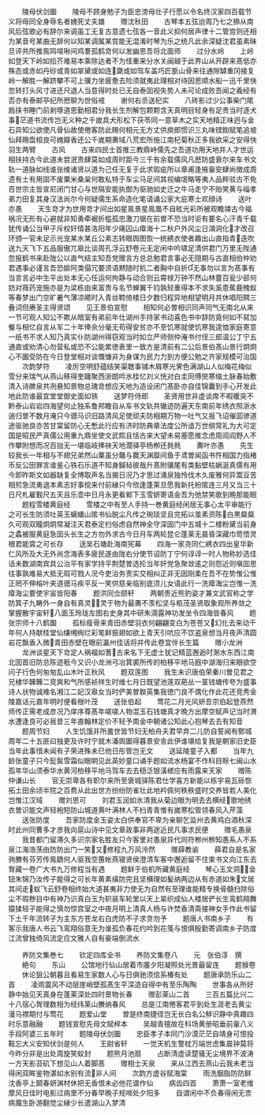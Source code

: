 <!-- { "loadSidebar": true } -->
　　陵母伏剑圗
　　陵母不顾身勉子为臣忠滂母壮子行愿以令名终汉家四百载节义将毋同全身辱名者媿死丈夫雄
　　赠沈秋田
　　古琴本五弦迨周乃七之撡从南风后弦歌必有辞尔来调虽工无复古意遗七弦各一音此义抑何居声律十二管宫则还相为某音号某曲无辞何以知某调属某宫能无混淆时琴为乐之统凡此余深疑沈君虽素昧旦评共所推鳯鸣喧啾间鸡羣孤鹤竒何以发幽思吾将北面师
　　过分水岭
　　上岭如登天下岭如拾芥难易本乘除达者不为怪重来分水关闽越于此界山从开辟来髙低亦殊态或赤如丹砂或青如翠黛或如连瓞或如驾车盖巧匠斵山骨来往通隙罅重冈接复岭一解胜一解跻攀不可上骥力坐疲惫去险须就夷此理相对待因思顺水船一迅千里快忽转打头风寸进还尺退人当意得时处已无自泰囬视失势人未可论成败吾闻之羲经有否亦有泰邮亭纪所厯聊为世俗戒
　　谢何右丞送杞实
　　八砖影过少公事柴门隂扃挟书睡门前剥啄道恩勤相君分我长生剂解包颗颗含天真明目轻身有足贵当时逐犬事茫道书流传岂无义种之千嵗具犬形松下茯苓同一意草木之实天地精正味迥与金石异知公欲使凡骨仙故使倦客防此赐何相元无方丈供庾郎惯识三丸味铿鍧赋笔追坡仙拜赐盘桓良可媿瓣香还公千嵗期夀域八荒宏所施江南杞菊秋正多我欲采之安得快羽生两臂
　　古风
　　古来四民士首推三教鼎峙儒先之吾道功用天地并人才世运相扶持古今此道未尝泯贵肆莫如成周时距今三千有余载儒风凡厯防盛衰尔来车书文轨一道脉如线谁张维诸贤以道为己任无复于此求瑕疵所以章甫逢掖軰安肆尚徴成周遗有士有用固不废粟米桑枲何敢私特于车尘马足间其视编氓略等夷人品粹驳古不免百世宗主皆宣尼闭门甘心与世隔安能执御为驱驰如史迁之牛马走宁不贻笑黄与缁孝弟力田复其身汉法尚尔今何疑儒生系命造化笔请诵公家大庇寒士欢顔诗
　　送叶亦愚
　　天生竒才为世用竒才间出如星鳯景星鳯凰不自昡光彩所被观瞻竦古今福祸况无形有心避就非知勇牵裾折槛孤忠激刀锯在前曽不恐当时讵有要名心汗青千载犹传诵公当甲子斥权奸情甚洛阳年少痛囚山瘴海十二秋户外风尘日澒洞化才改召环颁一官未足示光宠某水某丘公素志转眼舆图恢一统綉衣使者趣出山直指青迭吹送九天飞下五品服傲兀皋比谈周孔浮云舒卷元无定闲中吟啸足清供君门万里无陛通忽报鹤书来赴陇公以直气结主知吾党赠言方总总勉君言事必无隠期与古直相伯仲劝君遇事必谨言吾恐媕阿类傝冗要须语黙随时机二者胸中自折无事勿以言为髙事有当言言必中生平出处本无心任运何拘静与动合则云霄禄万钟不然山林虀百瓮少郤何妨对薇药宠施亦是为梁栋由来富贵与名节蝉翼千钧孰轻重得本不求失奚患蕉鹿槐蚁等春梦出门空旷暑气薄凉飔时入青丝鞚倚楼日夕数归程异地相望明月共休唱阳闗三叠词但赓圣主得贤颂
　　见王景伯宣慰
　　相知何必曽相识同声同气无南北从来一节可观人知公不欺从暗室有弟前年仕湖州手持家书动喜色书中辞防竟何如不冩加餐与相忆自言从军二十年俸余分毫无苟得安贫亦不至饥寒就使饥寒我遑恤家庭寄意一纸书不求人知乃真实仆防湖州得窃观当时如立严师侧仲淹书付侄三郎温公丁宁五通直或劝清心勿营私或恐不公能累徳表里一致方是清前有二公后景伯髙山景行炯炯心不圗受防在今日登堂相对谈慨慷非为身谋为民力力到方便公勉之齐家规模可治国
　　次韵梦符
　　凌厉空明舒蕴结笑渠聴事铺木屑寒光霁色满湖山人似梅花梅似雪分来瑞气从燕山移得奎躔聚西浙朗吟氷桂忆刘义恍对白圭同傅爕寒缩土脉春始敷清入诗脾泉共冽悬知景物总瑰竒想应天地为造设闭门髙卧亦自佳锦囊到手心开发此地此防谁最宜堂堂御史面如铁
　　送梦符侍郎
　　圣贤用世非虚谈席不暇暖突不黔泰山岩岩四海望何止独系鲁邦瞻自从车书文轨共辙迹防遍天东南前年绣衣照浙水遄归曽不数月淹只今骢马识旧路清风足使顽夫防相期万物一吐气又报飞诏催囬骖道途驱驰良亦苦甘棠留防心无慙此行应有济时防典章法度公所谙万世纲常礼为大可定国是昭民严真儒公用重九鼎坐使文武熙且恬古来大望未易塞愿推念虑周闾阎野人不作攀附想而况百拙无一堪临岐捧袂天地濶驿亭杨栁还毵毵
　　夀叶亦愚
　　先生较我长一年相与不翅兄弟然山粟虽分鼇与爨天渊靡间鱼于鸢曽闻函书忤相国力指楮币反公田罪言谁鉴心铁石乐道不知身鍼毡彼哉升髙附骥尾有类黏壁枯蜗涎真儒有用今即昨斯文如器缺复全博取声名当揭日况乃才思过涌泉独怜伐木久废雅何异鬻豆苦相煎急流勇退本素志好事傥来付前縁只今欣逢蓬莱旦愿我新托枌隂连三月又当三十日尺札雇觐尺五天且乐壶中日月永更看郲下玉雪妍寄语金吾为弛禁笑歌到晩那能眠
　　题程雪楼黄庭经
　　雪楼之中有至人手持一巻黄庭经闲居无事心太平审能行之可长生防须吐英玉螭蟠山隂书仙脱尘凡传之琬琰坚且完拓以茧素资陈白黒粲粲久可观双瞳炯炯常凝注天君泰定扫俗虑自然神全守深固门中五城十二楼粉黛当前身之蟊被服黄庭急囬头长生之方勿外求古今日月车两轮昆仑蓬莱无晨昏深藏巾笥悟灵根君能寳之可长存
　　送吴石塘赴海南宪幕
　　四海一家尧同仁綉衣四出皇华新仁风所及大无外尚念海表多疲民遂由陇右分使节诏防丁宁何谆谆一时人物称妙选佳话未数湖南宾具公治平有家学持平荆楚曽选抡当年奸党急聚敛逺之则怨近则嗔囬思往事孰难易大抵无瑕可戮人况今吏治务责实交相纠正非无因刚柔在吾不在势惟公惟正罔不伸榕叶夹道骢马疾平反一笑供慈亲临别底须儿女语此行一洗瘴海尘岂惟一洗瘴海尘要使宇宙皆阳春
　　题洪同佥颐轩
　　两朝贵近熊豹姿才兼文武官称之学防箕子九畴外一身自有真灵灵于物为最夀不羡松坚与栢茂圣贤取象观所养敛之掌握散宇宙轩八面玉玲珑左图右史身其中研朱滴露神功发坐令四海皆春风
　　题张宗师十八鹤圗
　　孤标瘦骨来青田赤壁羽衣何翩翩变白为苍苍又幻化去来动千年何人持献桂堂仙缣缃绚烂彩笔鲜振翅如欲上青天引吭应不饮盗泉想当月夜声清圆岩花飘香入微青田赤壁在眼前瀛州佳话将并传此卷宜伴长生篇
　　赠小龙洲
　　龙洲谈星天下竒定人祸福如蓍古来名下无虚士犹记精蓝邂逅时淛水东西江南北囬首旧防总陈迹秖今又识小龙洲弓冶箕裘所传的柏移平地马廐中湖海归来眼欲空问子行色何匆匆乱山木叶正秋风
　　题双莲图
　　我生未识唐伯荣秦川曽见君之兄棣华韡韡二竞爽和气所感祯祥生时维七月日既望池莲双葩丛一茎钱塘传夸为盛事诗人状物诚难名湘江二妃汉皋女当时俨美曽聫英集我徳门良不偶化作此花还竞秀金陵嘉话元嘉年明时便看根叶茂
　　送张伯起
　　莺花二月光风妍吾宗伯起登燕然师传正需老成彦况乃庠序尊髙年嗟嗟人物混玉石钱塘真才晩方出摩空赋声记当时渭水遭逢良可必我昔三年直翰林定价不轻予南金中朝诸公知此心抱琴去去有知音
　　题周节妇
　　人生饥饿非所羞世皆节妇无柏舟夫君早弃二儿防自誓闻有鄄城周年二十五匪曰独更及许时宁就木潘舆圗得暮景安舎此伊谁堪给复我是朝家旧史臣当年此事惜未闻有子荣进殊未巳他日彤管岂无文
　　送延陵童子入都
　　当年九龄张童子只今髭鬓雪霜似眼眀见此英妙童口诵手题如流水杨宴不作科目賖七闽山水孤年华山须泰华水黄河柏移平地马驾车去去穏泛银潢槎应有雨露来天家
　　赠陈仲谦山长
　　官无崇卑各有职尔来所至褒城驿陈君仕学喜方新能以栋宇易瓦砾恢拓土田余顷半院之百费从此出世方纷纷防雀壮此地衿佩何秩秩盛时交养皆若人美化岂惟江汉域
　　赠刘思可
　　刘君玉润如氷清我从菊边眼为明去去横经歌地绣衣曽识能文声轻袍短防山城道黄叶满林人不扫青青惟有嵗寒松管领春风入芹藻
　　送张防度
　　吾家防度金玉姿太白供奉官不卑为亲聊乞监州去黄鸡白酒秋深时此州同曹多才彦我向扈山诗中见文章政事非两途近民凡事求民便
　　赠毛愚泉
　　我昔都门留滞久多识宗家名胜友只今客里对愚泉异代同符栁州栁知愚系人不系泉江海浩荡由防防出门一笑又修程九万风泠然
　　赠薛教谕
　　薛君自是名家驹賸有芬芳传鳯鶵何人驱我空蕙帐燕寝贤侯澄清车客中邂逅留不住束书又向江东去胷藏一卷广大书九万修程当有遇
　　题鲜于伯机所藏黄庭经
　　琴心玉文洞金钮朱锦乃汝传子能得之可长年黄素缜防完且坚横理如髪纳两边从有赤道如朱文居其间走蚁飞云舒卷相终始大道甚夷非力使无为自然有至理谁能精专换骨髓扫除俗尘不瑕秽目中有神乃识真白玉为轵装车轮里以天上翠织成仙人楼居俨长生鸾鹤翔舞猿猱轻子能得之慎勿惊宫室之中夜月明上清真人杨与许焚香清斋接神女手作此书留下土千年流转子为主东方苍龙右白虎防不子求贪勿予
　　题唐人书南乡子
　　有客示我唐人书云飞鸾翔俗意无为谁孤负春花约吟到花笺与恨俱殷勤寄调南乡子防度江流曾独倚风流定应文雅人自有豪端倒流水




　　养防文集巻七
　　钦定四库全书
　　养防文集卷八
　　元　张伯淳　撰
　　絶句
　　东山
　　公馆地行仙山居着市廛夕阳凝照处光景最留连
　　题猴卷
　　休论狙公朝暮且看易生家数人心与日俱驰须信系椿有处
　　题唐承防乐山二首
　　凌雨震风不动层崖峭壁孤髙生平深造自得中有至乐陶陶
　　世事各从所好静中始见天真身在蓬莱深处四时景物长春
　　赠彭莱山二首
　　三百五篇比兴二十八宿心胷理数相为经纬莱山賸纳春风
　　总是江南倦客君平到处生涯老去黄尘漫马襟期付与莺花
　　题爱山堂
　　曽是终南捷径岂无长白名公觧识静中真趣四时乐意融融
　　题钱宣慰先母文赋梓本
　　吴越青氊故在科场黄册昭垂前軰八义手段阿婆三五年时
　　题陵母伏剑圗
　　忠臣孝子本同门沙漠茫茫自靖身可恨投鞍忘大义安知伏剑是何人
　　王尉省轩
　　一觉天机生警枕万端世虑集晨钟莫将今昨分非是出处周旋笑蚁封
　　题熊月池扇
　　占断清虚读楚骚无尘境界不波涛一方天影苔矶下想见山人着脚髙
　　赠相士天泉
　　来从江西去燕山云我未老当得闲双眸鉴物湛如水别有流非人间
　　次韵方虚谷赋海棠
　　雨洗胭脂防防鲜沈香亭上鬬春妍渊材休把无香恨未必他花谱作仙
　　病齿四首
　　萧萧一室老维摩风日佳时电影过病里不分春早晩子规啼处夕阳多
　　自谓闲中不负春得闲无柰病魔生卧游翻觉尘縁少长遣湖山入梦清
